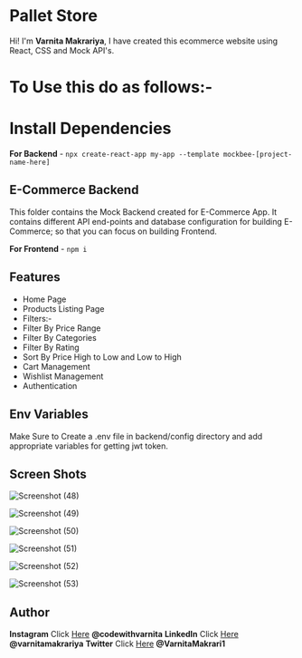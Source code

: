 # Pallet Store

Hi! I'm **Varnita Makrariya**, I have created this ecommerce website using React, CSS and Mock API's.

# To Use this do as follows:-

# Install Dependencies

**For Backend** - `npx create-react-app my-app --template mockbee-[project-name-here]`

## E-Commerce Backend

This folder contains the Mock Backend created for E-Commerce App. It contains different API end-points and database configuration for building E-Commerce; so that you can focus on building Frontend.

**For Frontend** - `npm i`

## Features

- Home Page
- Products Listing Page
- Filters:-
 - Filter By Price Range
 - Filter By Categories
 - Filter By Rating
 - Sort By Price High to Low and Low to High
- Cart Management
- Wishlist Management
- Authentication

## Env Variables

Make Sure to Create a .env file in backend/config directory and add appropriate variables for getting jwt token.

## Screen Shots

![Screenshot (48)](https://user-images.githubusercontent.com/66819239/162056368-6c098a36-7f67-4c85-b98a-57621a38ab9c.png)

![Screenshot (49)](https://user-images.githubusercontent.com/66819239/162056321-24498d95-6595-4779-856b-9ab618c19c41.png)

![Screenshot (50)](https://user-images.githubusercontent.com/66819239/162056343-62aed034-34ea-4474-be79-e79a8ba6a6ab.png)

![Screenshot (51)](https://user-images.githubusercontent.com/66819239/162056348-3fbb4ddf-3557-4c4a-9faf-8443fd27b2db.png)

![Screenshot (52)](https://user-images.githubusercontent.com/66819239/162056357-75ebf916-a56d-4166-aff0-a9a401b9534b.png)

![Screenshot (53)](https://user-images.githubusercontent.com/66819239/162056360-0f7ce12a-93e6-4b8f-ab1f-9480c89c791b.png)




## Author

**Instagram** Click [Here](https://www.instagram.com/codewithvarnita/) **@codewithvarnita**
**LinkedIn** Click [Here](https://www.linkedin.com/in/varnita-makrariya-307177191/) **@varnitamakrariya**
**Twitter** Click [Here](https://twitter.com/VarnitaMakrari1) **@VarnitaMakrari1**
